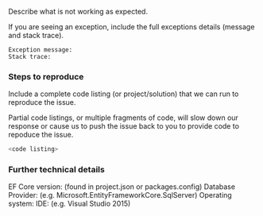 Describe what is not working as expected.

If you are seeing an exception, include the full exceptions details (message and stack trace).

```
Exception message:
Stack trace:
```

### Steps to reproduce
Include a complete code listing (or project/solution) that we can run to reproduce the issue.

Partial code listings, or multiple fragments of code, will slow down our response or cause us to push the issue back to you to provide code to repoduce the issue.

```c#
<code listing>
```

### Further technical details
EF Core version: (found in project.json or packages.config)
Database Provider: (e.g. Microsoft.EntityFrameworkCore.SqlServer)
Operating system: 
IDE: (e.g. Visual Studio 2015)
